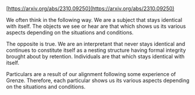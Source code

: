 [https://arxiv.org/abs/2310.09250](https://arxiv.org/abs/2310.09250)

We often think in the following way. We are a subject that stays identical with itself. The objects we see or hear are that which shows us its various aspects depending on the situations and conditions.

The opposite is true. We are an interpretant that never stays identical and continues to constitute itself as a nesting structure having formal integrity brought about by retention. Individuals are that which stays identical with itself. 

Particulars are a result of our alignment following some experience of Grenze. Therefore, each particular shows us its various aspects depending on the situations and conditions.
